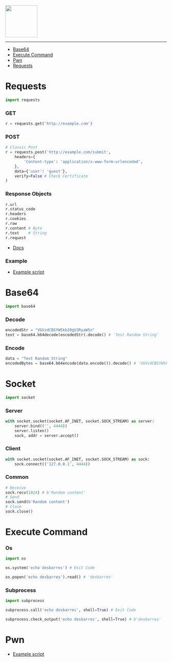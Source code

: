 <picture>
    <source height="100px" srcset="https://user-images.githubusercontent.com/22857002/173634298-2954a444-d38b-4b9f-a729-70b339a6c6b6.svg#gh-dark-mode-only" media="(prefers-color-scheme: dark)">
    <img height="100px" src="https://user-images.githubusercontent.com/28403617/172731520-180b308c-a207-4a2f-95f5-0c5aac40881e.svg#gh-light-mode-only">
</picture>

---

- [Base64](#base64)
- [Execute Command](#execute-command)
- [Pwn](#pwn)
- [Requests](#requests)

# Requests
```python
import requests
```

### GET
```python
r = requests.get('http://example.com')
```

### POST
```python
# Classic Post
r = requests.post('http://example.com/submit',
    headers={
        'Content-type': 'application/x-www-form-urlencoded',
    },
    data={'user': 'guest'},
    verify=False # Check Certificate
)
```

### Response Objects
```python
r.url
r.status_code
r.headers
r.cookies
r.raw
r.content # Byte
r.text    # String
r.request
```
- [Docs](https://requests.readthedocs.io/en/latest/user/advanced/#request-and-response-objects)

### Example
- [Example script](https://github.com/sawyerf/HackSheet/blob/main/scripts/requests-classic.py)

# Base64
```python
import base64
```

### Decode
```python
encodedStr = "VGVzdCBSYW5kb20gU3RyaW5n"
text = base64.b64decode(encodedStr).decode() # 'Test Random String'
```

### Encode
```python
data = "Test Random String"
encodedBytes = base64.b64encode(data.encode()).decode() # 'VGVzdCBSYW5kb20gU3RyaW5n'
```

# Socket
```python
import socket
```

### Server
```python
with socket.socket(socket.AF_INET, socket.SOCK_STREAM) as server:
    server.bind(('', 4444))
    server.listen()
    sock, addr = server.accept()
```

### Client
```python
with socket.socket(socket.AF_INET, socket.SOCK_STREAM) as sock:
    sock.connect(('127.0.0.1', 4444))
```

### Common
```python
# Receive
sock.recv(1024) # b'Random content'
# Send
sock.send(b'Random content')
# Close
sock.close()
```

# Execute Command
### Os
```python
import os
```
```python
os.system('echo desbarres') # Exit Code
```
```python
os.popen('echo desbarres').read() # 'desbarres'
```

### Subprocess
```python
import subprocess
```
```python
subprocess.call('echo desbarres', shell=True) # Exit Code
```
```python
subprocess.check_output('echo desbarres', shell=True) # b'desbarres'
```

# Pwn
- [Example script](https://github.com/sawyerf/HackSheet/blob/main/scripts/pwn-connect.py)
